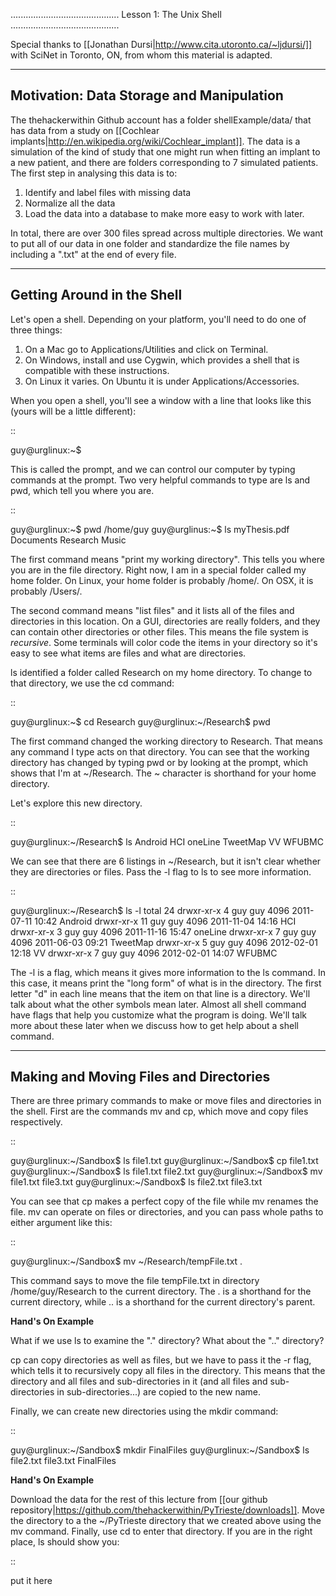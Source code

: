 ...........................................
Lesson 1: The Unix Shell
...........................................

Special thanks to [[Jonathan Dursi|http://www.cita.utoronto.ca/~ljdursi/]] with SciNet in Toronto, ON, from whom this material is adapted.

------------------------------------------
Motivation: Data Storage and Manipulation
------------------------------------------

The thehackerwithin Github account has a folder shellExample/data/ that has data from a study on [[Cochlear implants|http://en.wikipedia.org/wiki/Cochlear_implant]]. The data is a simulation of the kind of study that one might run when fitting an implant to a new patient, and there are folders corresponding to 7 simulated patients. The first step in analysing this data is to:
1) Identify and label files with missing data
2) Normalize all the data
3) Load the data into a database to make more easy to work with later.

In total, there are over 300 files spread across multiple directories. We want to put all of our data in one folder and standardize the file names by including a ".txt" at the end of every file.

-------------------------------------------
Getting Around in the Shell
-------------------------------------------

Let's open a shell. Depending on your platform, you'll need to do one of three things:
1) On a Mac go to Applications/Utilities and click on Terminal.
2) On Windows, install and use Cygwin, which provides a shell that is compatible with these instructions.
3) On Linux it varies. On Ubuntu it is under Applications/Accessories. 

When you open a shell, you'll see a window with a line that looks like this (yours will be a little different):

::

  guy@urglinux:~$ 

This is called the prompt, and we can control our computer by typing commands at the prompt. Two very helpful commands to type are ls and pwd, which tell you where you are.

::

  guy@urglinux:~$ pwd
  /home/guy
  guy@urglinus:~$ ls
  myThesis.pdf       Documents
  Research           Music

The first command means "print my working directory". This tells you where you are in the file directory. Right now, I am in a special folder called my home folder. On Linux, your home folder is probably /home/<your user name>. On OSX, it is probably /Users/<your user name>. 

The second command means "list files" and it lists all of the files and directories in this location. On a GUI, directories are really folders, and they can contain other directories or other files. This means the file system is *recursive*. Some terminals will color code the items in your directory so it's easy to see what items are files and what are directories.

ls identified a folder called Research on my home directory. To change to that directory, we use the cd command:

::

   guy@urglinux:~$ cd Research
   guy@urglinux:~/Research$ pwd

The first command changed the working directory to Research. That means any command I type acts on that directory. You can see that the working directory has changed by typing pwd or by looking at the prompt, which shows that I'm at ~/Research. The ~ character is shorthand for your home directory.

Let's explore this new directory.

::

   guy@urglinux:~/Research$ ls
   Android  HCI  oneLine  TweetMap  VV  WFUBMC

We can see that there are 6 listings in ~/Research, but it isn't clear whether they are directories or files. Pass the -l flag to ls to see more information.

::

  guy@urglinux:~/Research$ ls -l
  total 24
  drwxr-xr-x  4 guy guy 4096 2011-07-11 10:42 Android
  drwxr-xr-x 11 guy guy 4096 2011-11-04 14:16 HCI
  drwxr-xr-x  3 guy guy 4096 2011-11-16 15:47 oneLine
  drwxr-xr-x  7 guy guy 4096 2011-06-03 09:21 TweetMap
  drwxr-xr-x  5 guy guy 4096 2012-02-01 12:18 VV
  drwxr-xr-x  7 guy guy 4096 2012-02-01 14:07 WFUBMC


The -l is a flag, which means it gives more information to the ls command. In this case, it means print the "long form" of what is in the directory. The first letter "d" in each line means that the item on that line is a directory. We'll talk about what the other symbols mean later. Almost all shell command have flags that help you customize what the program is doing. We'll talk more about these later when we discuss how to get help about a shell command.

-------------------------------------------------------
Making and Moving Files and Directories
-------------------------------------------------------

There are three primary commands to make or move files and directories in the shell. First are the commands mv and cp, which move and copy files respectively.

:: 

  guy@urglinux:~/Sandbox$ ls
  file1.txt
  guy@urglinux:~/Sandbox$ cp file1.txt
  guy@urglinux:~/Sandbox$ ls
  file1.txt file2.txt
  guy@urglinux:~/Sandbox$ mv file1.txt file3.txt
  guy@urglinux:~/Sandbox$ ls
  file2.txt file3.txt

You can see that cp makes a perfect copy of the file while mv renames the file. mv can operate on files or directories, and you can pass whole paths to either argument like this:

::

  guy@urglinux:~/Sandbox$ mv ~/Research/tempFile.txt .

This command says to move the file tempFile.txt in directory /home/guy/Research to the current directory. The . is a shorthand for the current directory, while .. is a shorthand for the current directory's parent.

**Hand's On Example**

What if we use ls to examine the "." directory? What about the ".." directory?

cp can copy directories as well as files, but we have to pass it the -r flag, which tells it to recursively copy all files in the directory. This means that the directory and all files and sub-directories in it (and all files and sub-directories in sub-directories...) are copied to the new name.

Finally, we can create new directories using the mkdir command:

::

  guy@urglinux:~/Sandbox$ mkdir FinalFiles
  guy@urglinux:~/Sandbox$ ls
  file2.txt file3.txt FinalFiles




**Hand's On Example**

Download the data for the rest of this lecture from [[our github repository|https://github.com/thehackerwithin/PyTrieste/downloads]]. Move the directory to a the ~/PyTrieste directory that we created above using the mv command. Finally, use cd to enter that directory. If you are in the right place, ls should show you:

::

  put it here
